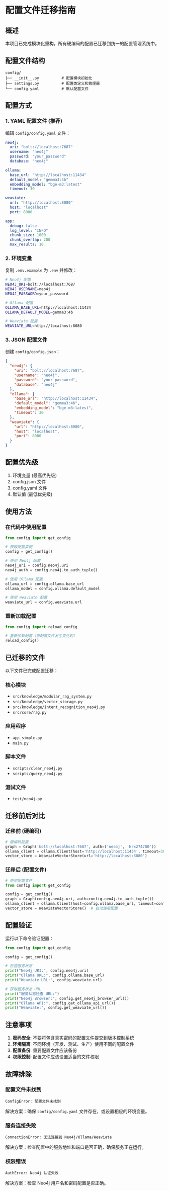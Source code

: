 # 配置文件迁移指南

## 概述

本项目已完成模块化重构，所有硬编码的配置已迁移到统一的配置管理系统中。

## 配置文件结构

```
config/
├── __init__.py          # 配置模块初始化
├── settings.py          # 配置类定义和管理器
└── config.yaml          # 默认配置文件
```

## 配置方式

### 1. YAML 配置文件 (推荐)

编辑 `config/config.yaml` 文件：

```yaml
neo4j:
  uri: "bolt://localhost:7687"
  username: "neo4j"
  password: "your_password"
  database: "neo4j"

ollama:
  base_url: "http://localhost:11434"
  default_model: "gemma3:4b"
  embedding_model: "bge-m3:latest"
  timeout: 30

weaviate:
  url: "http://localhost:8080"
  host: "localhost"
  port: 8080

app:
  debug: false
  log_level: "INFO"
  chunk_size: 1000
  chunk_overlap: 200
  max_results: 10
```

### 2. 环境变量

复制 `.env.example` 为 `.env` 并修改：

```bash
# Neo4j 配置
NEO4J_URI=bolt://localhost:7687
NEO4J_USERNAME=neo4j
NEO4J_PASSWORD=your_password

# Ollama 配置
OLLAMA_BASE_URL=http://localhost:11434
OLLAMA_DEFAULT_MODEL=gemma3:4b

# Weaviate 配置
WEAVIATE_URL=http://localhost:8080
```

### 3. JSON 配置文件

创建 `config/config.json`：

```json
{
  "neo4j": {
    "uri": "bolt://localhost:7687",
    "username": "neo4j",
    "password": "your_password",
    "database": "neo4j"
  },
  "ollama": {
    "base_url": "http://localhost:11434",
    "default_model": "gemma3:4b",
    "embedding_model": "bge-m3:latest",
    "timeout": 30
  },
  "weaviate": {
    "url": "http://localhost:8080",
    "host": "localhost",
    "port": 8080
  }
}
```

## 配置优先级

1. 环境变量 (最高优先级)
2. config.json 文件
3. config.yaml 文件
4. 默认值 (最低优先级)

## 使用方法

### 在代码中使用配置

```python
from config import get_config

# 获取配置实例
config = get_config()

# 使用 Neo4j 配置
neo4j_uri = config.neo4j.uri
neo4j_auth = config.neo4j.to_auth_tuple()

# 使用 Ollama 配置
ollama_url = config.ollama.base_url
ollama_model = config.ollama.default_model

# 使用 Weaviate 配置
weaviate_url = config.weaviate.url
```

### 重新加载配置

```python
from config import reload_config

# 重新加载配置（当配置文件发生变化时）
reload_config()
```

## 已迁移的文件

以下文件已完成配置迁移：

### 核心模块
- `src/knowledge/modular_rag_system.py`
- `src/knowledge/vector_storage.py`
- `src/knowledge/intent_recognition_neo4j.py`
- `src/core/rag.py`

### 应用程序
- `app_simple.py`
- `main.py`

### 脚本文件
- `scripts/clear_neo4j.py`
- `scripts/query_neo4j.py`

### 测试文件
- `test/neo4j.py`

## 迁移前后对比

### 迁移前 (硬编码)
```python
# 硬编码配置
graph = Graph('bolt://localhost:7687', auth=('neo4j', 'hrx274700'))
ollama_client = ollama.Client(host='http://localhost:11434', timeout=30)
vector_store = WeaviateVectorStore(url='http://localhost:8080')
```

### 迁移后 (配置文件)
```python
# 使用配置文件
from config import get_config

config = get_config()
graph = Graph(config.neo4j.uri, auth=config.neo4j.to_auth_tuple())
ollama_client = ollama.Client(host=config.ollama.base_url, timeout=config.ollama.timeout)
vector_store = WeaviateVectorStore()  # 自动使用配置
```

## 配置验证

运行以下命令验证配置：

```python
from config import get_config

config = get_config()

# 检查服务状态
print("Neo4j URI:", config.neo4j.uri)
print("Ollama URL:", config.ollama.base_url)
print("Weaviate URL:", config.weaviate.url)

# 获取服务状态 URL
print("服务状态检查 URL:")
print("Neo4j Browser:", config.get_neo4j_browser_url())
print("Ollama API:", config.get_ollama_api_url())
print("Weaviate:", config.get_weaviate_url())
```

## 注意事项

1. **密码安全**: 不要将包含真实密码的配置文件提交到版本控制系统
2. **环境隔离**: 不同环境（开发、测试、生产）使用不同的配置文件
3. **配置备份**: 重要配置文件应该备份
4. **权限控制**: 配置文件应该设置适当的文件权限

## 故障排除

### 配置文件未找到
```
ConfigError: 配置文件未找到
```
解决方案：确保 `config/config.yaml` 文件存在，或设置相应的环境变量。

### 服务连接失败
```
ConnectionError: 无法连接到 Neo4j/Ollama/Weaviate
```
解决方案：检查配置中的服务地址和端口是否正确，确保服务正在运行。

### 权限错误
```
AuthError: Neo4j 认证失败
```
解决方案：检查 Neo4j 用户名和密码配置是否正确。